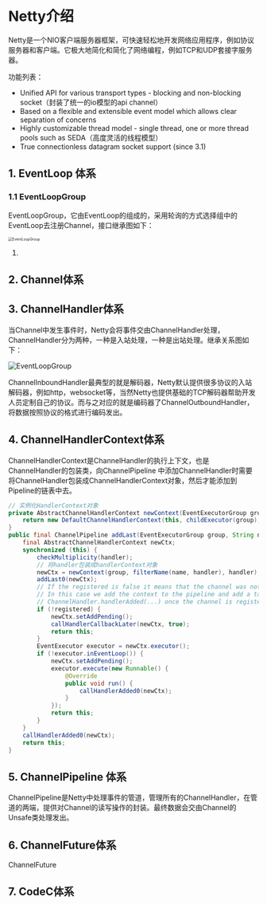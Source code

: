 # Netty介绍

Netty是一个NIO客户端服务器框架，可快速轻松地开发网络应用程序，例如协议服务器和客户端。它极大地简化和简化了网络编程，例如TCP和UDP套接字服务器。



功能列表：

- Unified API for various transport types - blocking and non-blocking socket（封装了统一的io模型的api  channel）
- Based on a flexible and extensible event model which allows clear separation of concerns
- Highly customizable thread model - single thread, one or more thread pools such as SEDA（高度灵活的线程模型）
- True connectionless datagram socket support (since 3.1)



## 1. EventLoop 体系



### 1.1 EventLoopGroup

EventLoopGroup，它由EventLoop的组成的，采用轮询的方式选择组中的EventLoop去注册Channel，接口继承图如下：

<img src="../../images/EventLoopGroup.png" alt="EventLoopGroup" style="zoom:50%;" />

1. 



## 2. Channel体系



## 3. ChannelHandler体系

当Channel中发生事件时，Netty会将事件交由ChannelHandler处理，ChannelHandler分为两种，一种是入站处理，一种是出站处理。继承关系图如下：

<img src="../../images/ChannelHandler.png" alt="EventLoopGroup" />

ChannelInboundHandler最典型的就是解码器，Netty默认提供很多协议的入站解码器，例如http，websocket等，当然Netty也提供基础的TCP解码器帮助开发人员定制自己的协议。而与之对应的就是编码器了ChannelOutboundHandler，将数据按照协议的格式进行编码发出。



 ## 4. ChannelHandlerContext体系

ChannelHandlerContext是ChannelHandler的执行上下文，也是ChannelHandler的包装类，向ChannelPipeline 中添加ChannelHandler时需要将ChannelHandler包装成ChannelHandlerContext对象，然后才能添加到Pipeline的链表中去。

```java 
// 实例化HandlerContext对象
private AbstractChannelHandlerContext newContext(EventExecutorGroup group, String name, ChannelHandler handler) {
    return new DefaultChannelHandlerContext(this, childExecutor(group), name, handler);
}
public final ChannelPipeline addLast(EventExecutorGroup group, String name, ChannelHandler handler) {
    final AbstractChannelHandlerContext newCtx;
    synchronized (this) {
        checkMultiplicity(handler);
        // 将handler包装成handlerContext对象
        newCtx = newContext(group, filterName(name, handler), handler);
        addLast0(newCtx);
        // If the registered is false it means that the channel was not registered on an eventloop yet.
        // In this case we add the context to the pipeline and add a task that will call
        // ChannelHandler.handlerAdded(...) once the channel is registered.
        if (!registered) {
            newCtx.setAddPending();
            callHandlerCallbackLater(newCtx, true);
            return this;
        }
        EventExecutor executor = newCtx.executor();
        if (!executor.inEventLoop()) {
            newCtx.setAddPending();
            executor.execute(new Runnable() {
                @Override
                public void run() {
                    callHandlerAdded0(newCtx);
                }
            });
            return this;
        }
    }
    callHandlerAdded0(newCtx);
    return this;
}
```

 ## 5. ChannelPipeline 体系

ChannelPipeline是Netty中处理事件的管道，管理所有的ChannelHandler，在管道的两端，提供对Channel的读写操作的封装。最终数据会交由Channel的Unsafe类处理发出。

## 6. ChannelFuture体系

ChannelFuture

 ## 7.  CodeC体系

